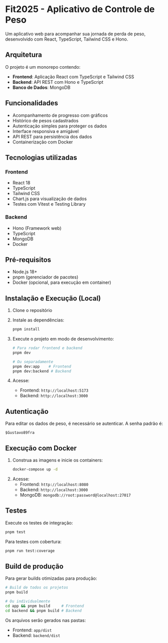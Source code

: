 # Fit2025 - Aplicativo de Controle de Peso

Um aplicativo web para acompanhar sua jornada de perda de peso, desenvolvido com React, TypeScript, Tailwind CSS e Hono.

## Arquitetura

O projeto é um monorepo contendo:

- **Frontend**: Aplicação React com TypeScript e Tailwind CSS
- **Backend**: API REST com Hono e TypeScript
- **Banco de Dados**: MongoDB

## Funcionalidades

- Acompanhamento de progresso com gráficos
- Histórico de pesos cadastrados
- Autenticação simples para proteger os dados
- Interface responsiva e amigável
- API REST para persistência dos dados
- Containerização com Docker

## Tecnologias utilizadas

### Frontend

- React 18
- TypeScript
- Tailwind CSS
- Chart.js para visualização de dados
- Testes com Vitest e Testing Library

### Backend

- Hono (Framework web)
- TypeScript
- MongoDB
- Docker

## Pré-requisitos

- Node.js 18+
- pnpm (gerenciador de pacotes)
- Docker (opcional, para execução em container)

## Instalação e Execução (Local)

1. Clone o repositório
2. Instale as dependências:
   ```bash
   pnpm install
   ```
3. Execute o projeto em modo de desenvolvimento:

   ```bash
   # Para rodar frontend e backend
   pnpm dev

   # Ou separadamente
   pnpm dev:app    # Frontend
   pnpm dev:backend # Backend
   ```

4. Acesse:
   - Frontend: `http://localhost:5173`
   - Backend: `http://localhost:3000`

## Autenticação

Para editar os dados de peso, é necessário se autenticar. A senha padrão é:

```
$Gustavo89fra
```

## Execução com Docker

1. Construa as imagens e inicie os containers:
   ```bash
   docker-compose up -d
   ```
2. Acesse:
   - Frontend: `http://localhost:8080`
   - Backend: `http://localhost:3000`
   - MongoDB: `mongodb://root:password@localhost:27017`

## Testes

Execute os testes de integração:

```bash
pnpm test
```

Para testes com cobertura:

```bash
pnpm run test:coverage
```

## Build de produção

Para gerar builds otimizadas para produção:

```bash
# Build de todos os projetos
pnpm build

# Ou individualmente
cd app && pnpm build     # Frontend
cd backend && pnpm build # Backend
```

Os arquivos serão gerados nas pastas:

- Frontend: `app/dist`
- Backend: `backend/dist`
